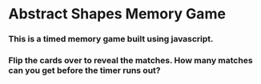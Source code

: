 # Abstract Shapes Memory Game
### This is a timed memory game built using javascript. 
### Flip the cards over to reveal the matches. How many matches can you get before the timer runs out?
